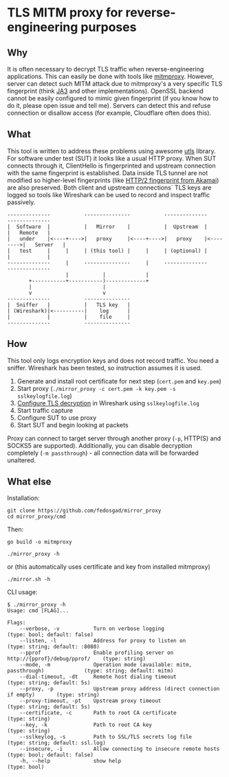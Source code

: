 TLS MITM proxy for reverse-engineering purposes
===

## Why

It is often necessary to decrypt TLS traffic when reverse-engineering applications.
This can easily be done with tools like [mitmproxy](https://github.com/mitmproxy/mitmproxy).
However, server can detect such MITM attack due to mitmproxy's a very specific TLS fingerprint 
(think [JA3](https://github.com/salesforce/ja3) and other implementations). OpenSSL backend
cannot be easily configured to mimic given fingerprint (if you know how to do it, please 
open issue and tell me). Servers can detect this and refuse connection or disallow access 
(for example, Cloudflare often does this).

## What

This tool is written to address these problems using awesome [utls](https://github.com/refraction-networking/utls)
library. For software under test (SUT) it looks like a usual HTTP proxy. When SUT connects through it, ClientHello
is fingerprinted and upstream connection with the same fingerprint is established. Data inside TLS tunnel are not
modified so higher-level fingerprints (like [HTTP/2 fingerprint from Akamai](https://www.blackhat.com/docs/eu-17/materials/eu-17-Shuster-Passive-Fingerprinting-Of-HTTP2-Clients-wp.pdf))
are also preserved. Both client and upstream connections` TLS keys are logged so tools like Wireshark can be used
to record and inspect traffic passively.

```
--------------           ---------------           --------------          --------------
|  Software  |           |   Mirror    |           |  Upstream  |          |   Remote   |
|   under    |<----+---->|   proxy     |<----+---->|   proxy    |<-------->|   Server   |
|   test     |     |     | (this tool) |     |     | (optional) |          |            |
--------------     |     ---------------     |     --------------          --------------
                   |           |             |
       +-----------+-----------)-------------+
       |                       |
       v                       v
--------------           ---------------
|  Sniffer   |           |   TLS key   |
| (Wireshark)|<----------|    log      |
|            |           |    file     |
--------------           ---------------
```

## How

This tool only logs encryption keys and does not record traffic. You need a sniffer. Wireshark has been tested, 
so instruction assumes it is used.

1. Generate and install root certificate for next step (`cert.pem` and `key.pem`)  
2. Start proxy (`./mirror_proxy -c cert.pem -k key.pem -s sslkeylogfile.log`)
3. [Configure TLS decryption](https://wiki.wireshark.org/TLS#using-the-pre-master-secret) in Wireshark using `sslkeylogfile.log`
4. Start traffic capture
5. Configure SUT to use proxy
6. Start SUT and begin looking at packets

Proxy can connect to target server through another proxy (`-p`, HTTP(S) and SOCKS5 are supported).
Additionally, you can disable decryption completely (`-m passthrough`) - all connection data will be forwarded
unaltered.

## What else

Installation:
```shell
git clone https://github.com/fedosgad/mirror_proxy
cd mirror_proxy/cmd
```
Then:
```shell
go build -o mitmproxy

./mirror_proxy -h
```
or (this automatically uses certificate and key from installed mitmproxy)
```shell
./mirror.sh -h
```

CLI usage:
```
$ ./mirror_proxy -h
Usage: cmd [FLAG]...

Flags:
    --verbose, -v           Turn on verbose logging                                   (type: bool; default: false)  
    --listen, -l            Address for proxy to listen on                            (type: string; default: :8080)
    --pprof                 Enable profiling server on http://{pprof}/debug/pprof/    (type: string)
    --mode, -m              Operation mode (available: mitm, passthrough)             (type: string; default: mitm) 
    --dial-timeout, -dt     Remote host dialing timeout                               (type: string; default: 5s)   
    --proxy, -p             Upstream proxy address (direct connection if empty)       (type: string)
    --proxy-timeout, -pt    Upstream proxy timeout                                    (type: string; default: 5s)   
    --certificate, -c       Path to root CA certificate                               (type: string)
    --key, -k               Path to root CA key                                       (type: string)
    --sslkeylog, -s         Path to SSL/TLS secrets log file                          (type: string; default: ssl.log)
    --insecure, -i          Allow connecting to insecure remote hosts                 (type: bool; default: false)
    -h, --help              show help                                                 (type: bool)

```
